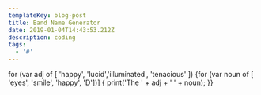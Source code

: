 ```yaml
---
templateKey: blog-post
title: Band Name Generator
date: 2019-01-04T14:43:53.212Z
description: coding
tags:
  - '#'
---
```

for (var adj of \[ 'happy', 'lucid','illuminated', 'tenacious' ]) {for (var noun of \[ 'eyes', 'smile', 'happy', 'D'])] { print('The ' + adj +  ' ' + noun); }}
